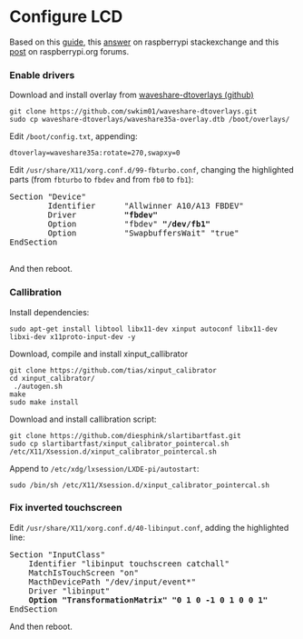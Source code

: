 # Configure LCD
Based on this [guide](https://www.filipeflop.com/blog/como-conectar-display-lcd-tft-raspberry-pi/), this [answer](https://raspberrypi.stackexchange.com/a/66424) on raspberrypi stackexchange and this [post](https://www.raspberrypi.org/forums/viewtopic.php?t=66184) on raspberrypi.org forums.

### Enable drivers
Download and install overlay from [waveshare-dtoverlays (github)](https://github.com/swkim01/waveshare-dtoverlays)
```
git clone https://github.com/swkim01/waveshare-dtoverlays.git
sudo cp waveshare-dtoverlays/waveshare35a-overlay.dtb /boot/overlays/
```

Edit `/boot/config.txt`, appending:
```
dtoverlay=waveshare35a:rotate=270,swapxy=0
```
Edit `/usr/share/X11/xorg.conf.d/99-fbturbo.conf`, changing the highlighted parts (from `fbturbo` to `fbdev` and from `fb0` to `fb1`):
<pre>
Section "Device"
        Identifier      "Allwinner A10/A13 FBDEV"
        Driver          <b>"fbdev"</b>
        Option          "fbdev" <b>"/dev/fb1"</b>
        Option          "SwapbuffersWait" "true"
EndSection

</pre>


And then reboot.

### Callibration

Install dependencies:
```
sudo apt-get install libtool libx11-dev xinput autoconf libx11-dev libxi-dev x11proto-input-dev -y
```

Download, compile and install xinput_callibrator
```
git clone https://github.com/tias/xinput_calibrator
cd xinput_calibrator/
 ./autogen.sh
make
sudo make install
```

Download and install callibration script:
```
git clone https://github.com/diesphink/slartibartfast.git
sudo cp slartibartfast/xinput_calibrator_pointercal.sh /etc/X11/Xsession.d/xinput_calibrator_pointercal.sh
```

Append to `/etc/xdg/lxsession/LXDE-pi/autostart`:
```
sudo /bin/sh /etc/X11/Xsession.d/xinput_calibrator_pointercal.sh
```

### Fix inverted touchscreen
Edit `/usr/share/X11/xorg.conf.d/40-libinput.conf`, adding the highlighted line:
<pre>
Section "InputClass"
    Identifier "libinput touchscreen catchall"
    MatchIsTouchScreen "on"
    MacthDevicePath "/dev/input/event*"
    Driver "libinput"
    <b>Option "TransformationMatrix" "0 1 0 -1 0 1 0 0 1"</b>
EndSection
</pre>


And then reboot.
